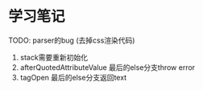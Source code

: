 # 学习笔记

TODO: parser的bug (去掉css渲染代码)

1. stack需要重新初始化
2. afterQuotedAttributeValue 最后的else分支throw error
3. tagOpen 最后的else分支返回text